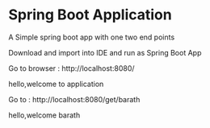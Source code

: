 

# Spring Boot Application 

A Simple spring boot app with one two end points 


Download and import into IDE and run as Spring Boot App 

Go to browser : http://localhost:8080/ 

hello,welcome to application 


Go to : http://localhost:8080/get/barath

hello,welcome barath 
